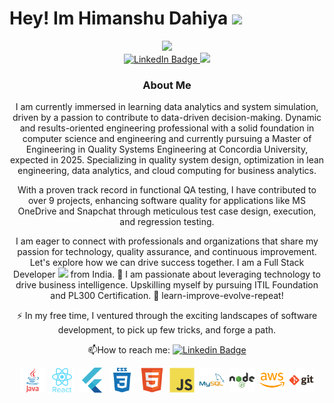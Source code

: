 <h1>
  Hey! Im Himanshu Dahiya
  <img src="https://media.giphy.com/media/hvRJCLFzcasrR4ia7z/giphy.gif" width="30px"/>
</h1>

<div id="header" align="center">
  <img src="https://media.giphy.com/media/M9gbBd9nbDrOTu1Mqx/giphy.gif" width="100"/>
</div>

<div id="badges" align="center">
  <a href="https://www.linkedin.com/in/himanshudahiya-31/">
    <img src="https://img.shields.io/badge/LinkedIn-blue?style=for-the-badge&logo=linkedin&logoColor=white" alt="LinkedIn Badge"/>
  </a>
  <a href="mailto:dahiyahimanshu27@gmail.com">
    <img src="https://camo.githubusercontent.com/d101f20b6ce00992d5140f773f8361da2fc5b926f4cc17bb9bb6678632ab2eb8/68747470733a2f2f696d672e736869656c64732e696f2f62616467652f476d61696c2d3333333333333f7374796c653d666f722d7468652d6261646765266c6f676f3d676d61696c266c6f676f436f6c6f723d726564" data-canonical-src="https://img.shields.io/badge/Gmail-333333?style=for-the-badge&amp;logo=gmail&amp;logoColor=red" style="max-width: 100%;">
  </a>
</div>

<div align="center">
  
  

### About Me 
I am currently immersed in learning data analytics and system simulation, driven by a passion to contribute to data-driven decision-making. Dynamic and results-oriented engineering professional with a solid foundation in computer science and engineering and currently pursuing a Master of Engineering in Quality Systems Engineering at Concordia University, expected in 2025. Specializing in quality system design, optimization in lean engineering, data analytics, and cloud computing for business analytics.


With a proven track record in functional QA testing, I have contributed to over 9 projects, enhancing software quality for applications like MS OneDrive and Snapchat through meticulous test case design, execution, and regression testing.

I am eager to connect with professionals and organizations that share my passion for technology, quality assurance, and continuous improvement. Let's explore how we can drive success together.
I am a Full Stack Developer <img src="https://media.giphy.com/media/WUlplcMpOCEmTGBtBW/giphy.gif" width="30"> from India.
 :telescope: I am passionate about leveraging technology to drive business intelligence. Upskilling myself by pursuing ITIL Foundation and PL300 Certification. 
 :seedling: learn-improve-evolve-repeat!

 :zap: In my free time, I ventured through the exciting landscapes of software development, to pick up few tricks, and forge a path.

 :mailbox:How to reach me: [![Linkedin Badge](https://img.shields.io/badge/-Himanshu-blue?style=flat&logo=Linkedin&logoColor=white)](https://www.linkedin.com/in/himanshudahiya-31/) 
</div> 



<div align="center">
  <img src="https://github.com/devicons/devicon/blob/master/icons/java/java-original-wordmark.svg" title="Java" alt="Java" width="40" height="40"/>&nbsp;
  <img src="https://github.com/devicons/devicon/blob/master/icons/react/react-original-wordmark.svg" title="React" alt="React" width="40" height="40"/>&nbsp;
  <img src="https://github.com/devicons/devicon/blob/master/icons/flutter/flutter-original.svg" title="Flutter" alt="Flutter" width="40" height="40"/>&nbsp;
  <img src="https://github.com/devicons/devicon/blob/master/icons/css3/css3-plain-wordmark.svg"  title="CSS3" alt="CSS" width="40" height="40"/>&nbsp;
  <img src="https://github.com/devicons/devicon/blob/master/icons/html5/html5-original.svg" title="HTML5" alt="HTML" width="40" height="40"/>&nbsp;
  <img src="https://github.com/devicons/devicon/blob/master/icons/javascript/javascript-original.svg" title="JavaScript" alt="JavaScript" width="40" height="40"/>&nbsp;
  <img src="https://github.com/devicons/devicon/blob/master/icons/mysql/mysql-original-wordmark.svg" title="MySQL"  alt="MySQL" width="40" height="40"/>&nbsp;
  <img src="https://github.com/devicons/devicon/blob/master/icons/nodejs/nodejs-original-wordmark.svg" title="NodeJS" alt="NodeJS" width="40" height="40"/>&nbsp;
  <img src="https://github.com/devicons/devicon/blob/master/icons/amazonwebservices/amazonwebservices-plain-wordmark.svg" title="AWS" alt="AWS" width="40" height="40"/>&nbsp;
  <img src="https://github.com/devicons/devicon/blob/master/icons/git/git-original-wordmark.svg" title="Git" **alt="Git" width="40" height="40"/>
</div>


